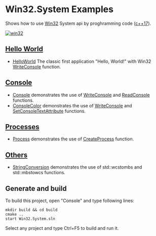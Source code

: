 # Win32.System Examples

Shows how to use [Win32](https://learn.microsoft.com/en-us/windows/win32/api/) System api by proghramming code ([c++17](https://en.cppreference.com/w/)).

[![win32](../docs/Pictures/win32_header.png)](https://gammasoft71.wixsite.com/gammasoft/win32)

## [Hello World](HelloWorlds/README.md)

* [HelloWorld](HelloWorlds/HelloWorld/README.md) The classic first application "Hello, World!" with Win32 [WriteConsole](https://learn.microsoft.com/windows/console/writeconsole) function.

## [Console](Console/README.md)

* [Console](Console/Console/README.md) demonstrates the use of [WriteConsole](https://learn.microsoft.com/windows/console/writeconsole) and [ReadConsole](https://learn.microsoft.com/windows/console/readconsole) functions.
* [ConsoleColor](Console/ConsoleColor/README.md) demonstrates the use of [WriteConsole](https://learn.microsoft.com/windows/console/writeconsole) and [SetConsoleTextAttribute](https://learn.microsoft.com/windows/console/setconsoletextattribute) functions.

## [Processes](Processes/README.md)

* [Process](Processes/Process/README.md) demonstrates the use of [CreateProcess](https://learn.microsoft.com/windows/win32/api/processthreadsapi/nf-processthreadsapi-createprocessw) function.

## [Others](Others/README.md)

* [StringConversion](Others/StringConversion/README.md) demonstrates the use of std::wcstombs and std::mbstowcs functions.

## Generate and build

To build this project, open "Console" and type following lines:

``` shell
mkdir build && cd build
cmake .. 
start Win32.System.sln
```

Select any project and type Ctrl+F5 to build and run it.
